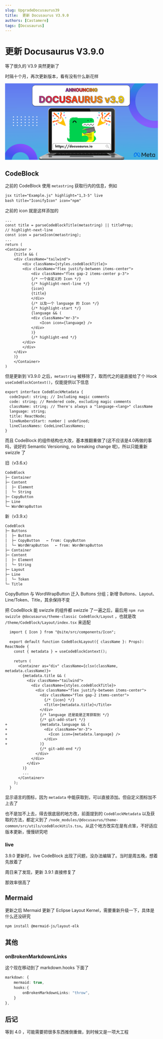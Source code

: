 ```yaml
---
slug: UpgradeDocusaurus39
title:  更新 Docusaurus V3.9.0
authors: [Castamere]
tags: [Docusaurus]
---
```


# 更新 Docusaurus V3.9.0

等了很久的 V3.9 突然更新了

时隔十个月，再次更新版本，看有没有什么新花样

![Docusaurus V3.9](./image/Docusaurus39.png)

<!-- truncate -->

## CodeBlock

之前的 CodeBlock 使用 `metastring` 获取行内的信息，例如 

```md
jsx title="Example.js" highlight="1,3-5" live
bash title="IconifyIcon" icon="npm"
```

之前的 icon 就是这样添加的

```tsx title="src/theme/CodeBlock/Content/String.tsx"
...
const title = parseCodeBlockTitle(metastring) || titleProp;
// highlight-next-line
const icon = parseIcon(metastring);
...
return (
<Container >
    {title && (
    <div className="tailwind">
        <div className={styles.codeBlockTitle}>
        <div className="flex justify-between items-center">
            <div className="flex gap-2 items-center p-3">
            {/* 一个自定义的 Icon */}
            {/* highlight-next-line */}
            {icon}
            {title}
            </div>
            {/* 以及一个 language 的 Icon */}
            {/* highlight-start */}
            {language && (
            <div className="mr-3">
                <Icon icon={language} />
            </div>
            )}
            {/* highlight-end */}
        </div>
        </div>
    </div>
    )}
    </Container>
)
``` 

但是更新到 V3.9.0 之后，`metastring` 被移除了，取而代之的是直接给了个 Hook `useCodeBlockContext()`，仅能提供以下信息

```tsx title="CodeBlockMetadata"
export interface CodeBlockMetadata {
  codeInput: string; // Including magic comments
  code: string; // Rendered code, excluding magic comments
  className: string; // There's always a "language-<lang>" className
  language: string;
  title: ReactNode;
  lineNumbersStart: number | undefined;
  lineClassNames: CodeLineClassNames;
}
```

而且 CodeBlock 的组件结构也大改，基本推翻重做了(这不应该是4.0再做的事吗，说好的 Semantic Versioning, no breaking change 呢)，所以只能重新 swizzle 了

旧（v3.6.x）

```
CodeBlock
├─ Container
├─ Content
│  ├─ Element
│  └─ String
├─ CopyButton
├─ Line
└─ WordWrapButton
```

新（v3.9.x）

```
CodeBlock
├─ Buttons
│  ├─ Button
│  ├─ CopyButton   ← from: CopyButton
│  └─ WordWrapButton   ← from: WordWrapButton
├─ Container
├─ Content
│  ├─ Element
│  └─ String
├─ Layout
├─ Line
│  └─ Token
└─ Title
```

CopyButton 与 WordWrapButton 迁入 Buttons 分组；新增 Buttons、Layout、Line/Token、Title，其余保持不变

把 CodeBlock 能 swizzle 的组件都 swizzle 了一遍之后，最后用 `npm run swizzle @docusaurus/theme-classic CodeBlock/Layout` ，也就是改 `/theme/CodeBlock/Layout/index.tsx` 来适配

```tsx title="src/theme/CodeBlock/Layout/index.tsx"
  import { Icon } from "@site/src/components/Icon";
  
  export default function CodeBlockLayout({ className }: Props): ReactNode {
    const { metadata } = useCodeBlockContext();
  
    return (
      <Container as="div" className={clsx(className, metadata.className)}>
        {metadata.title && (
          <div className="tailwind">
            <div className={styles.codeBlockTitle}>
              <div className="flex justify-between items-center">
                <div className="flex gap-2 items-center">
                  {/* {icon} */}
                  <Title>{metadata.title}</Title>
                </div>
                {/* language 还是能是正常获取到 */}
                {/* git-add-start */}
+               {metadata.language && (
+                 <div className="mr-3">
+                   <Icon icon={metadata.language} />
+                 </div>
+               )}
                {/* git-add-end */}
              </div>
            </div>
          </div>
        )}
        ...
      </Container>
    );
  }
```

显示语言的图标，因为 `metadata` 中能获取到，可以直接添加。但自定义图标加不上去了

也不是加不上去，得去很底层的地方改，前面提到的 `CodeBlockMetadata` 以及获取的方法，都定义到了 `/node_modules/@docusaurus/theme-common/src/utils/codeBlockUtils.tsx`。从这个地方改实在是有点笨，不好适应版本更新，慢慢研究吧

### live

3.9.0 更新时，live CodeBlock 出现了问题，没办法编辑了。当时是周五晚，想着先放着了

周日来了发现，更新 3.9.1 直接修复了

那效率很高了

## Mermaid

更新之后 Mermaid 更新了  Eclipse Layout Kernel，需要重新升级一下，具体是什么还没研究

```bash
npm install @mermaid-js/layout-elk
```

## 其他

### onBrokenMarkdownLinks

这个现在移动到了 markdown.hooks 下面了

```ts title="docusaurus.config.ts"
markdown: {
    mermaid: true,
    hooks:{
        onBrokenMarkdownLinks: "throw",
    }
},
```
## 后记

等到 4.0 ，可能需要把很多东西推倒重做，到时候又是一项大工程